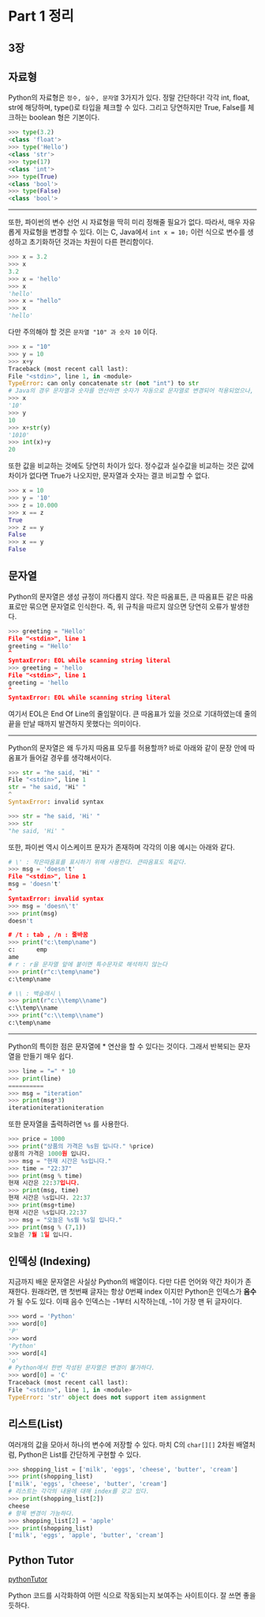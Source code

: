 # Part 1 정리

## 3장

## 자료형

Python의 자료형은 `정수, 실수, 문자열` 3가지가 있다. 정말 간단하다! 각각 int, float, str에 해당하며, type()로 타입을 체크할 수 있다. 그리고 당연하지만 True, False를 체크하는 boolean 형은 기본이다.

```py
>>> type(3.2)
<class 'float'>
>>> type('Hello')
<class 'str'>
>>> type(17)
<class 'int'>
>>> type(True)
<class 'bool'>
>>> type(False)
<class 'bool'>
```

---

또한, 파이썬의 변수 선언 시 자료형을 딱히 미리 정해줄 필요가 없다. 따라서, 매우 자유롭게 자료형을 변경할 수 있다. 이는 C, Java에서 `int x = 10;` 이런 식으로 변수를 생성하고 초기화하던 것과는 차원이 다른 편리함이다.

```py
>>> x = 3.2
>>> x
3.2
>>> x = 'hello'
>>> x
'hello'
>>> x = "hello"
>>> x
'hello'
```

다만 주의해야 할 것은 `문자열 "10" 과 숫자 10` 이다.

```py
>>> x = "10"
>>> y = 10
>>> x+y
Traceback (most recent call last):
File "<stdin>", line 1, in <module>
TypeError: can only concatenate str (not "int") to str
# Java의 경우 문자열과 숫자를 연산하면 숫자가 자동으로 문자열로 변경되어 적용되었으나, Python에서는 필히 str() 혹은 int() 을 통해 타입을 통일시킨 후 연산해야한다.
>>> x
'10'
>>> y
10
>>> x+str(y)
'1010'
>>> int(x)+y
20
```

또한 값을 비교하는 것에도 당연히 차이가 있다. 정수값과 실수값을 비교하는 것은 값에 차이가 없다면 True가 나오지만, 문자열과 숫자는 결코 비교할 수 없다.

```py
>>> x = 10
>>> y = '10'
>>> z = 10.000
>>> x == z
True
>>> z == y
False
>>> x == y
False
```

## 문자열

Python의 문자열은 생성 규정이 까다롭지 않다. 작은 따옴표든, 큰 따옴표든 같은 따옴표로만 묶으면 문자열로 인식한다. 즉, 위 규칙을 따르지 않으면 당연히 오류가 발생한다.

```py
>>> greeting = "Hello'
File "<stdin>", line 1
greeting = "Hello'
^
SyntaxError: EOL while scanning string literal
>>> greeting = 'hello
File "<stdin>", line 1
greeting = 'hello
^
SyntaxError: EOL while scanning string literal
```

여기서 EOL은 End Of Line의 줄임말이다. 큰 따옴표가 있을 것으로 기대하였는데 줄의 끝을 만날 때까지 발견하지 못했다는 의미이다.

---

Python의 문자열은 왜 두가지 따옴표 모두를 허용할까? 바로 아래와 같이 문장 안에 따옴표가 들어갈 경우를 생각해서이다.

```py
>>> str = "he said, "Hi" "
File "<stdin>", line 1
str = "he said, "Hi" "
^
SyntaxError: invalid syntax

>>> str = "he said, 'Hi' "
>>> str
"he said, 'Hi' "
```

또한, 파이썬 역시 이스케이프 문자가 존재하며 각각의 이용 예시는 아래와 같다.

```py
# \' : 작은따옴표를 표시하기 위해 사용한다. 큰따옴표도 똑같다.
>>> msg = 'doesn't'
File "<stdin>", line 1
msg = 'doesn't'
^
SyntaxError: invalid syntax
>>> msg = 'doesn\'t'
>>> print(msg)
doesn't

# /t : tab , /n : 줄바꿈
>>> print("c:\temp\name")
c:      emp
ame
# r : r을 문자열 앞에 붙이면 특수문자로 해석하지 않는다
>>> print(r"c:\temp\name")
c:\temp\name

# \\ : 백슬래시 \
>>> print(r"c:\\temp\\name")
c:\\temp\\name
>>> print("c:\\temp\\name")
c:\temp\name
```

---

Python의 특이한 점은 문자열에 \* 연산을 할 수 있다는 것이다. 그래서 반복되는 문자열을 만들기 매우 쉽다.

```py
>>> line = "=" * 10
>>> print(line)
==========
>>> msg = "iteration"
>>> print(msg*3)
iterationiterationiteration
```

또한 문자열을 출력하려면 `%s` 를 사용한다.

```py
>>> price = 1000
>>> print("상품의 가격은 %s원 입니다." %price)
상품의 가격은 1000원 입니다.
>>> msg = "현재 시간은 %s입니다."
>>> time = "22:37"
>>> print(msg % time)
현재 시간은 22:37입니다.
>>> print(msg, time)
현재 시간은 %s입니다. 22:37
>>> print(msg+time)
현재 시간은 %s입니다.22:37
>>> msg = "오늘은 %s월 %s일 입니다."
>>> print(msg % (7,1))
오늘은 7월 1일 입니다.
```

## 인덱싱 (Indexing)

지금까지 배운 문자열은 사실상 Python의 배열이다. 다만 다른 언어와 약간 차이가 존재한다. 원래라면, 맨 첫번째 글자는 항상 0번째 index 이지만 Python은 인덱스가 **음수** 가 될 수도 있다. 이때 음수 인덱스는 -1부터 시작하는데, -1이 가장 맨 뒤 글자이다.

```py
>>> word = 'Python'
>>> word[0]
'P'
>>> word
'Python'
>>> word[4]
'o'
# Python에서 한번 작성된 문자열은 변경이 불가하다.
>>> word[0] = 'C'
Traceback (most recent call last):
File "<stdin>", line 1, in <module>
TypeError: 'str' object does not support item assignment
```

## 리스트(List)

여러개의 값을 모아서 하나의 변수에 저장할 수 있다. 마치 C의 `char[][]` 2차원 배열처럼, Python은 List를 간단하게 구현할 수 있다.

```py
>>> shopping_list = ['milk', 'eggs', 'cheese', 'butter', 'cream']
>>> print(shopping_list)
['milk', 'eggs', 'cheese', 'butter', 'cream']
# 리스트는 각각의 내용에 대해 index를 갖고 있다.
>>> print(shopping_list[2])
cheese
# 항목 변경이 가능하다.
>>> shopping_list[2] = 'apple'
>>> print(shopping_list)
['milk', 'eggs', 'apple', 'butter', 'cream']
```

## Python Tutor

[pythonTutor](https://pythontutor.com/visualize.html#mode=edit)

Python 코드를 시각화하여 어떤 식으로 작동되는지 보여주는 사이트이다. 잘 쓰면 좋을듯하다.

